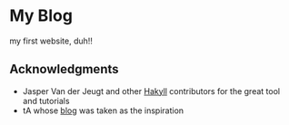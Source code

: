 # My Blog

my first website, duh!!

## Acknowledgments

* Jasper Van der Jeugt and other [Hakyll](https://jaspervdj.be/hakyll/) contributors for the great tool and tutorials 
* tA whose [blog](https://regularflolloping.com) was taken as the inspiration
